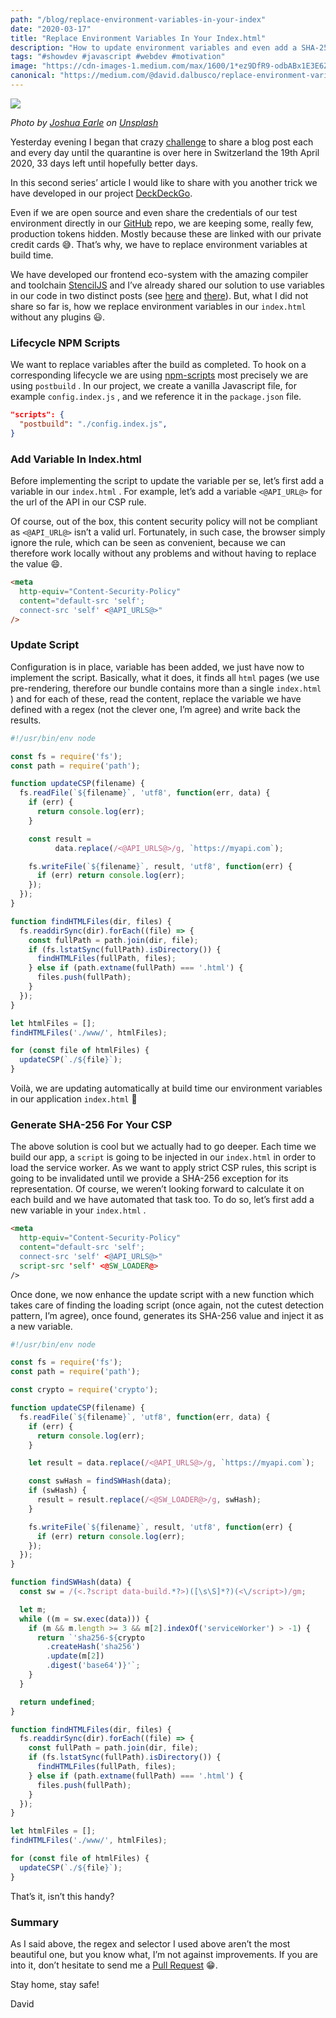 ```yaml
---
path: "/blog/replace-environment-variables-in-your-index"
date: "2020-03-17"
title: "Replace Environment Variables In Your Index.html"
description: "How to update environment variables and even add a SHA-256 in your application index.html without any plugins #OneTrickADay-33"
tags: "#showdev #javascript #webdev #motivation"
image: "https://cdn-images-1.medium.com/max/1600/1*ez9DfR9-odbABx1E3E6Zcg.png"
canonical: "https://medium.com/@david.dalbusco/replace-environment-variables-in-your-index-html-95ed2687575e"
---
```


![](https://cdn-images-1.medium.com/max/1600/1*ez9DfR9-odbABx1E3E6Zcg.png)

*Photo by [Joshua Earle](https://unsplash.com/@joshuaearle?utm_source=unsplash&utm_medium=referral&utm_content=creditCopyText) on [Unsplash](https://unsplash.com/s/photos/free?utm_source=unsplash&utm_medium=referral&utm_content=creditCopyText)*

Yesterday evening I began that crazy [challenge](https://daviddalbusco.com/blog/how-to-call-the-service-worker-from-the-web-app-context) to share a blog post each and every day until the quarantine is over here in Switzerland the 19th April 2020, 33 days left until hopefully better days.

In this second series’ article I would like to share with you another trick we have developed in our project [DeckDeckGo](https://deckdeckgo.com).

Even if we are open source and even share the credentials of our test environment directly in our [GitHub](https://github.com/deckgo/deckdeckgo) repo, we are keeping some, really few, production tokens hidden. Mostly because these are linked with our private credit cards 😅. That’s why, we have to replace environment variables at build time.

We have developed our frontend eco-system with the amazing compiler and toolchain [StencilJS](https://stenciljs.com) and I’ve already shared our solution to use variables in our code in two distinct posts (see [here](https://daviddalbusco.com/blog/environment-variables-with-stenciljs) and [there](https://daviddalbusco.com/blog/hide-environment-variables-in-your-stenciljs-project)). But, what I did not share so far is, how we replace environment variables in our `index.html` without any plugins 😃.

### Lifecycle NPM Scripts

We want to replace variables after the build as completed. To hook on a corresponding lifecycle we are using [npm-scripts](https://docs.npmjs.com/misc/scripts) most precisely we are using `postbuild` . In our project, we create a vanilla Javascript file, for example `config.index.js` , and we reference it in the `package.json` file.

```json
"scripts": {
  "postbuild": "./config.index.js",
}
```

### Add Variable In Index.html

Before implementing the script to update the variable per se, let’s first add a variable in our `index.html` . For example, let’s add a variable `<@API_URL@>` for the url of the API in our CSP rule.

Of course, out of the box, this content security policy will not be compliant as `<@API_URL@>` isn’t a valid url. Fortunately, in such case, the browser simply ignore the rule, which can be seen as convenient, because we can therefore work locally without any problems and without having to replace the value 😄.

```html
<meta
  http-equiv="Content-Security-Policy"
  content="default-src 'self';
  connect-src 'self' <@API_URLS@>"
/>
```

### Update Script

Configuration is in place, variable has been added, we just have now to implement the script. Basically, what it does, it finds all `html` pages (we use pre-rendering, therefore our bundle contains more than a single `index.html` ) and for each of these, read the content, replace the variable we have defined with a regex (not the clever one, I’m agree) and write back the results.

```javascript
#!/usr/bin/env node

const fs = require('fs');
const path = require('path');

function updateCSP(filename) {
  fs.readFile(`${filename}`, 'utf8', function(err, data) {
    if (err) {
      return console.log(err);
    }

    const result =
          data.replace(/<@API_URLS@>/g, `https://myapi.com`);

    fs.writeFile(`${filename}`, result, 'utf8', function(err) {
      if (err) return console.log(err);
    });
  });
}

function findHTMLFiles(dir, files) {
  fs.readdirSync(dir).forEach((file) => {
    const fullPath = path.join(dir, file);
    if (fs.lstatSync(fullPath).isDirectory()) {
      findHTMLFiles(fullPath, files);
    } else if (path.extname(fullPath) === '.html') {
      files.push(fullPath);
    }
  });
}

let htmlFiles = [];
findHTMLFiles('./www/', htmlFiles);

for (const file of htmlFiles) {
  updateCSP(`./${file}`);
}
```

Voilà, we are updating automatically at build time our environment variables in our application `index.html` 🎉

### Generate SHA-256 For Your CSP

The above solution is cool but we actually had to go deeper. Each time we build our app, a `script` is going to be injected in our `index.html` in order to load the service worker. As we want to apply strict CSP rules, this script is going to be invalidated until we provide a SHA-256 exception for its representation. Of course, we weren’t looking forward to calculate it on each build and we have automated that task too. To do so, let’s first add a new variable in your `index.html` .

```html
<meta
  http-equiv="Content-Security-Policy"
  content="default-src 'self';
  connect-src 'self' <@API_URLS@>"
  script-src 'self' <@SW_LOADER@>
/>
```

Once done, we now enhance the update script with a new function which takes care of finding the loading script (once again, not the cutest detection pattern, I’m agree), once found, generates its SHA-256 value and inject it as a new variable.

```javascript
#!/usr/bin/env node

const fs = require('fs');
const path = require('path');

const crypto = require('crypto');

function updateCSP(filename) {
  fs.readFile(`${filename}`, 'utf8', function(err, data) {
    if (err) {
      return console.log(err);
    }

    let result = data.replace(/<@API_URLS@>/g, `https://myapi.com`);

    const swHash = findSWHash(data);
    if (swHash) {
      result = result.replace(/<@SW_LOADER@>/g, swHash);
    }

    fs.writeFile(`${filename}`, result, 'utf8', function(err) {
      if (err) return console.log(err);
    });
  });
}

function findSWHash(data) {
  const sw = /(<.?script data-build.*?>)([\s\S]*?)(<\/script>)/gm;

  let m;
  while ((m = sw.exec(data))) {
    if (m && m.length >= 3 && m[2].indexOf('serviceWorker') > -1) {
      return `'sha256-${crypto
        .createHash('sha256')
        .update(m[2])
        .digest('base64')}'`;
    }
  }

  return undefined;
}

function findHTMLFiles(dir, files) {
  fs.readdirSync(dir).forEach((file) => {
    const fullPath = path.join(dir, file);
    if (fs.lstatSync(fullPath).isDirectory()) {
      findHTMLFiles(fullPath, files);
    } else if (path.extname(fullPath) === '.html') {
      files.push(fullPath);
    }
  });
}

let htmlFiles = [];
findHTMLFiles('./www/', htmlFiles);

for (const file of htmlFiles) {
  updateCSP(`./${file}`);
}
```

That’s it, isn’t this handy?

### Summary

As I said above, the regex and selector I used above aren’t the most beautiful one, but you know what, I’m not against improvements. If you are into it, don’t hesitate to send me a [Pull Request](https://github.com/deckgo/deckdeckgo) 😁.

Stay home, stay safe!

David
